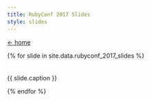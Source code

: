 ```yaml
---
title: RubyConf 2017 Slides
style: slides
---
```


<link rel="stylesheet" href="/assets/css/progressive-image.min.css">
<script src="/assets/js/progressive-image.min.js"></script>

<a href="/" class="back">← home</a>

<section class="center">
  {% for slide in site.data.rubyconf_2017_slides %}
  <article class="cf pb4 bb bw2 b--black-10">
    <div class="fl w-50-ns w-100-m">
      <a href="/assets/rubyconf/{% increment slide_number %}.png" class="progressive replace">
        <img src="/assets/rubyconf/tiny.png" class="preview" alt="image" />
      </a>
    </div>
    <div class="fl w-50-ns w-100-m">
      <p class="ma0 pa3 f4">
        {{ slide.caption }}
      </p>
    </div>
  </article>
  {% endfor %}
</section>
